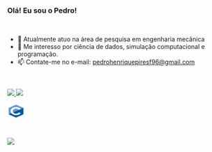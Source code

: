 ### Olá! Eu sou o Pedro!

<br>

- 🔭 Atualmente atuo na área de pesquisa em engenharia mecânica
- 🌱 Me interesso por ciência de dados, simulação computacional e programação.
- 📫 Contate-me no e-mail: pedrohenriquepiresf96@gmail.com


##
<br>

<div>
  <a href = "https://github.com/Pedro-Pires">
  <img height = "150em" src = "https://github-readme-stats.vercel.app/api?username=Pedro-Pires&show_icons=true&theme=dark&include_all_commits=true&count_private=true"/>
  <img height = "150em" src = "https://github-readme-stats.vercel.app/api/top-langs/?username=Pedro-Pires&layout=compact&langs_count=16&theme=dark"/>
</div>
  
<div style = "display: inline_block"> <br>
    <img align = "center" alt = "linguagemC" height = "30" width = "40" src = "https://raw.githubusercontent.com/devicons/devicon/master/icons/c/c-original.svg">
</div>

##
<br>
  
<div>
     <a href = "https://www.linkedin.com/in/pedrofrança/" target = "_blank"> <img src = "https://img.shields.io/badge/LinkedIn-0077B5?style=for-the-badge&logo=linkedin&logoColor=white" target = "_blank"> </a>  
</div>

##
<br>
